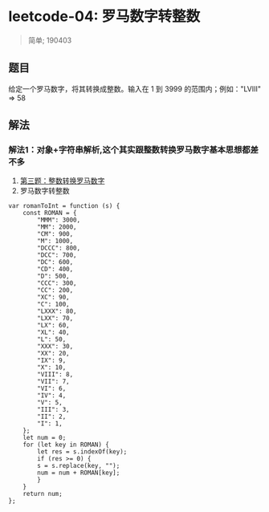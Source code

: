 # leetcode-04: 罗马数字转整数
> 简单; 190403

## 题目
给定一个罗马数字，将其转换成整数。输入在 1 到 3999 的范围内；例如："LVIII" => 58

## 解法
### 解法1：对象+字符串解析,这个其实跟整数转换罗马数字基本思想都差不多
1. [第三题：整数转换罗马数字](https://www.tomz.club/blog/md/Browser/JavaScript/2018-11/04.md)
2. 罗马数字转整数

```
var romanToInt = function (s) {
    const ROMAN = {
        "MMM": 3000,
        "MM": 2000,
        "CM": 900,
        "M": 1000,
        "DCCC": 800,
        "DCC": 700,
        "DC": 600,
        "CD": 400,
        "D": 500,
        "CCC": 300,
        "CC": 200,
        "XC": 90,
        "C": 100,
        "LXXX": 80,
        "LXX": 70,
        "LX": 60,
        "XL": 40,
        "L": 50,
        "XXX": 30,
        "XX": 20,
        "IX": 9,
        "X": 10,
        "VIII": 8,
        "VII": 7,
        "VI": 6,
        "IV": 4,
        "V": 5,
        "III": 3,
        "II": 2,
        "I": 1,
    };
    let num = 0;
    for (let key in ROMAN) {
        let res = s.indexOf(key);
        if (res >= 0) {
        s = s.replace(key, "");
        num = num + ROMAN[key];
        }
    }
    return num;
};
```